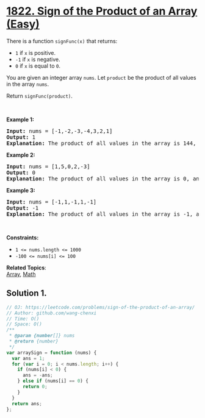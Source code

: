 # [1822. Sign of the Product of an Array (Easy)](https://leetcode.com/problems/sign-of-the-product-of-an-array/)

<p>There is a function <code>signFunc(x)</code> that returns:</p>

<ul>
	<li><code>1</code> if <code>x</code> is positive.</li>
	<li><code>-1</code> if <code>x</code> is negative.</li>
	<li><code>0</code> if <code>x</code> is equal to <code>0</code>.</li>
</ul>

<p>You are given an integer array <code>nums</code>. Let <code>product</code> be the product of all values in the array <code>nums</code>.</p>

<p>Return <code>signFunc(product)</code>.</p>

<p>&nbsp;</p>
<p><strong>Example 1:</strong></p>

<pre><strong>Input:</strong> nums = [-1,-2,-3,-4,3,2,1]
<strong>Output:</strong> 1
<strong>Explanation:</strong> The product of all values in the array is 144, and signFunc(144) = 1
</pre>

<p><strong>Example 2:</strong></p>

<pre><strong>Input:</strong> nums = [1,5,0,2,-3]
<strong>Output:</strong> 0
<strong>Explanation:</strong> The product of all values in the array is 0, and signFunc(0) = 0
</pre>

<p><strong>Example 3:</strong></p>

<pre><strong>Input:</strong> nums = [-1,1,-1,1,-1]
<strong>Output:</strong> -1
<strong>Explanation:</strong> The product of all values in the array is -1, and signFunc(-1) = -1
</pre>

<p>&nbsp;</p>
<p><strong>Constraints:</strong></p>

<ul>
	<li><code>1 &lt;= nums.length &lt;= 1000</code></li>
	<li><code>-100 &lt;= nums[i] &lt;= 100</code></li>
</ul>

**Related Topics**:  
[Array](https://leetcode.com/tag/array/), [Math](https://leetcode.com/tag/math/)

## Solution 1.

```js
// OJ: https://leetcode.com/problems/sign-of-the-product-of-an-array/
// Author: github.com/wang-chenxi
// Time: O()
// Space: O()
/**
 * @param {number[]} nums
 * @return {number}
 */
var arraySign = function (nums) {
  var ans = 1;
  for (var i = 0; i < nums.length; i++) {
    if (nums[i] < 0) {
      ans = -ans;
    } else if (nums[i] == 0) {
      return 0;
    }
  }
  return ans;
};
```
